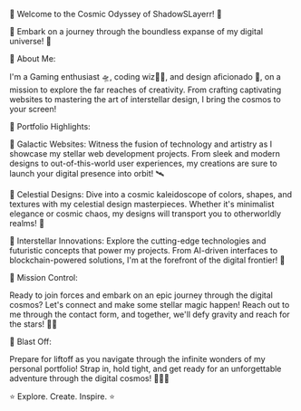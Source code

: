 
🚀 Welcome to the Cosmic Odyssey of ShadowSLayerr! 🌌

🌟 Embark on a journey through the boundless expanse of my digital universe! 🌟

🌠 About Me:

I'm a Gaming enthusiast 🛸, coding wiz🧙‍♂️, and design aficionado 🎨, on a mission to explore the far reaches of creativity. From crafting captivating websites to mastering the art of interstellar design, I bring the cosmos to your screen!

🌌 Portfolio Highlights:

🌟 Galactic Websites: Witness the fusion of technology and artistry as I showcase my stellar web development projects. From sleek and modern designs to out-of-this-world user experiences, my creations are sure to launch your digital presence into orbit! 🛰️

🌟 Celestial Designs: Dive into a cosmic kaleidoscope of colors, shapes, and textures with my celestial design masterpieces. Whether it's minimalist elegance or cosmic chaos, my designs will transport you to otherworldly realms! 🎨

🌟 Interstellar Innovations: Explore the cutting-edge technologies and futuristic concepts that power my projects. From AI-driven interfaces to blockchain-powered solutions, I'm at the forefront of the digital frontier! 🤖

🌠 Mission Control:

Ready to join forces and embark on an epic journey through the digital cosmos? Let's connect and make some stellar magic happen! Reach out to me through the contact form, and together, we'll defy gravity and reach for the stars! 🌟✨

🚀 Blast Off:

Prepare for liftoff as you navigate through the infinite wonders of my personal portfolio! Strap in, hold tight, and get ready for an unforgettable adventure through the digital cosmos! 🚀🌟✨

⭐️ Explore. Create. Inspire. ⭐️
